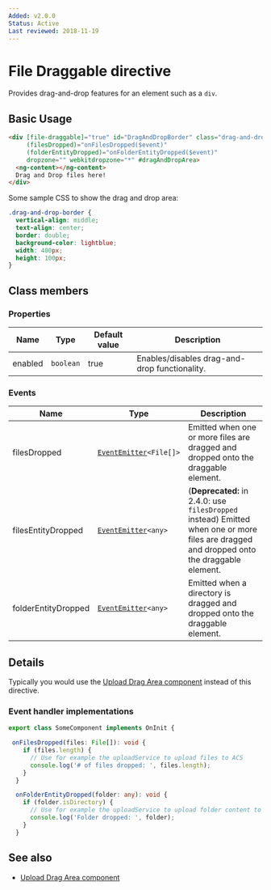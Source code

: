 ```yaml
---
Added: v2.0.0
Status: Active
Last reviewed: 2018-11-19
---
```


# File Draggable directive

Provides drag-and-drop features for an element such as a `div`.

## Basic Usage

```html
<div [file-draggable]="true" id="DragAndDropBorder" class="drag-and-drop-border"
     (filesDropped)="onFilesDropped($event)"
     (folderEntityDropped)="onFolderEntityDropped($event)"
     dropzone="" webkitdropzone="*" #dragAndDropArea>
  <ng-content></ng-content>
  Drag and Drop files here!
</div>
```

Some sample CSS to show the drag and drop area:

```css
.drag-and-drop-border {
  vertical-align: middle;
  text-align: center;
  border: double;
  background-color: lightblue;
  width: 400px;
  height: 100px;
}
```

## Class members

### Properties

| Name | Type | Default value | Description |
| ---- | ---- | ------------- | ----------- |
| enabled | `boolean` | true | Enables/disables drag-and-drop functionality. |

### Events

| Name | Type | Description |
| ---- | ---- | ----------- |
| filesDropped | [`EventEmitter`](https://angular.io/api/core/EventEmitter)`<File[]>` | Emitted when one or more files are dragged and dropped onto the draggable element. |
| filesEntityDropped | [`EventEmitter`](https://angular.io/api/core/EventEmitter)`<any>` | (**Deprecated:** in 2.4.0: use `filesDropped` instead) Emitted when one or more files are dragged and dropped onto the draggable element. |
| folderEntityDropped | [`EventEmitter`](https://angular.io/api/core/EventEmitter)`<any>` | Emitted when a directory is dragged and dropped onto the draggable element. |

## Details

Typically you would use the [Upload Drag Area component](../content-services/upload-drag-area.component.md) instead of this directive.

### Event handler implementations

```ts
export class SomeComponent implements OnInit {

 onFilesDropped(files: File[]): void {
    if (files.length) {
      // Use for example the uploadService to upload files to ACS
      console.log('# of files dropped: ', files.length);
    }
  }

  onFolderEntityDropped(folder: any): void {
    if (folder.isDirectory) {
      // Use for example the uploadService to upload folder content to ACS
      console.log('Folder dropped: ', folder);
    }
  }
```

## See also

-   [Upload Drag Area component](../content-services/upload-drag-area.component.md)
